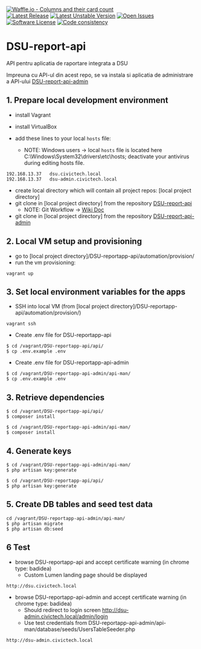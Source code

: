 [![Waffle.io - Columns and their card count](https://badge.waffle.io/civictechro/DSU-reportapp-api.svg?columns=all)](https://waffle.io/civictechro/DSU-reportapp-api)  
[![Latest Release](https://img.shields.io/github/release/civictechro/DSU-reportapp-api.svg?format=flat-square)](https://github.com/civictechro/DSU-reportapp-api/releases/latest)
[![Latest Unstable Version](https://img.shields.io/badge/unstable-0.1.3-orange.svg?format=flat-square)](https://github.com/civictechro/DSU-reportapp-api/releases/tag/version/0.1.3)
[![Open Issues](https://img.shields.io/github/issues/civictechro/DSU-reportapp-api.svg?format=flat-square)](https://github.com/civictechro/DSU-reportapp-api/issues)
[![Software License](https://img.shields.io/github/license/civictechro/DSU-reportapp-api.svg?style=flat-square)](https://github.com/civictechro/DSU-reportapp-api/blob/master/LICENSE)
[![Code consistency](http://squizlabs.github.io/PHP_CodeSniffer/analysis/squizlabs/PHP_CodeSniffer/grade.svg)](https://squizlabs.github.io/PHP_CodeSniffer/analysis/civictechro/DSU-reportapp-api/)

# DSU-report-api
API pentru aplicatia de raportare integrata a DSU

Impreuna cu API-ul din acest repo, se va instala si aplicatia de administrare a API-ului [DSU-report-api-admin](https://github.com/civictechro/DSU-reportapp-api-admin)

## 1. Prepare local development environment
- install Vagrant
- install VirtualBox

- add these lines to your local `hosts` file: 
  - NOTE: Windows users -> local `hosts` file is located here C:\Windows\System32\drivers\etc\hosts; deactivate your antivirus during editing hosts file.
```
192.168.13.37   dsu.civictech.local
192.168.13.37   dsu-admin.civictech.local
```
- create local directory which will contain all project repos: [local project directory]
- git clone in [local project directory] from the repository [DSU-report-api](https://github.com/civictechro/DSU-reportapp-api)
    - NOTE: Git Workflow -> [Wiki Doc](https://github.com/civictechro/DSU-reportapp-api/wiki/Git-Workflow)
- git clone in [local project directory] from the repository [DSU-report-api-admin](https://github.com/civictechro/DSU-reportapp-api-admin)

## 2. Local VM setup and provisioning
- go to [local project directory]/DSU-reportapp-api/automation/provision/ 
- run the vm provisioning:
```
vagrant up
```

## 3. Set local environment variables for the apps
- SSH into local VM (from [local project directory]/DSU-reportapp-api/automation/provision/)
```
vagrant ssh
```
- Create .env file for DSU-reportapp-api
```
$ cd /vagrant/DSU-reportapp-api/api/
$ cp .env.example .env
```
- Create .env file for DSU-reportapp-api-admin
```
$ cd /vagrant/DSU-reportapp-api-admin/api-man/
$ cp .env.example .env
```

## 3. Retrieve dependencies
```
$ cd /vagrant/DSU-reportapp-api/api/
$ composer install

$ cd /vagrant/DSU-reportapp-api-admin/api-man/
$ composer install
```

## 4. Generate keys
```
$ cd /vagrant/DSU-reportapp-api-admin/api-man/
$ php artisan key:generate

$ cd /vagrant/DSU-reportapp-api/api/
$ php artisan key:generate
```

## 5. Create DB tables and seed test data
```
cd /vagrant/DSU-reportapp-api-admin/api-man/
$ php artisan migrate
$ php artisan db:seed
```

## 6 Test
- browse DSU-reportapp-api and accept certificate warning (in chrome type: badidea)
  - Custom Lumen landing page should be displayed
```
http://dsu.civictech.local
```

- browse DSU-reportapp-api-admin and accept certificate warning (in chrome type: badidea)
  - Should redirect to login screen http://dsu-admin.civictech.local/admin/login
  - Use test credentials from DSU-reportapp-api-admin/api-man/database/seeds/UsersTableSeeder.php
```
http://dsu-admin.civictech.local
```
